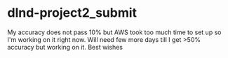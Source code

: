 # dlnd-project2_submit

My accuracy does not pass 10% but AWS took too much time to set up so I'm working on it right now. Will need few more days till I get >50% accuracy but working on it. Best wishes

